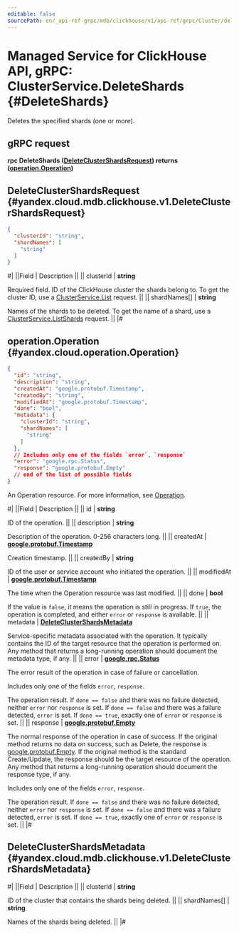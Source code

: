 ```yaml
---
editable: false
sourcePath: en/_api-ref-grpc/mdb/clickhouse/v1/api-ref/grpc/Cluster/deleteShards.md
---
```


# Managed Service for ClickHouse API, gRPC: ClusterService.DeleteShards {#DeleteShards}

Deletes the specified shards (one or more).

## gRPC request

**rpc DeleteShards ([DeleteClusterShardsRequest](#yandex.cloud.mdb.clickhouse.v1.DeleteClusterShardsRequest)) returns ([operation.Operation](#yandex.cloud.operation.Operation))**

## DeleteClusterShardsRequest {#yandex.cloud.mdb.clickhouse.v1.DeleteClusterShardsRequest}

```json
{
  "clusterId": "string",
  "shardNames": [
    "string"
  ]
}
```

#|
||Field | Description ||
|| clusterId | **string**

Required field. ID of the ClickHouse cluster the shards belong to.
To get the cluster ID, use a [ClusterService.List](/docs/managed-clickhouse/api-ref/grpc/Cluster/list#List) request. ||
|| shardNames[] | **string**

Names of the shards to be deleted.
To get the name of a shard, use a [ClusterService.ListShards](/docs/managed-clickhouse/api-ref/grpc/Cluster/listShards#ListShards) request. ||
|#

## operation.Operation {#yandex.cloud.operation.Operation}

```json
{
  "id": "string",
  "description": "string",
  "createdAt": "google.protobuf.Timestamp",
  "createdBy": "string",
  "modifiedAt": "google.protobuf.Timestamp",
  "done": "bool",
  "metadata": {
    "clusterId": "string",
    "shardNames": [
      "string"
    ]
  },
  // Includes only one of the fields `error`, `response`
  "error": "google.rpc.Status",
  "response": "google.protobuf.Empty"
  // end of the list of possible fields
}
```

An Operation resource. For more information, see [Operation](/docs/api-design-guide/concepts/operation).

#|
||Field | Description ||
|| id | **string**

ID of the operation. ||
|| description | **string**

Description of the operation. 0-256 characters long. ||
|| createdAt | **[google.protobuf.Timestamp](https://developers.google.com/protocol-buffers/docs/reference/google.protobuf#timestamp)**

Creation timestamp. ||
|| createdBy | **string**

ID of the user or service account who initiated the operation. ||
|| modifiedAt | **[google.protobuf.Timestamp](https://developers.google.com/protocol-buffers/docs/reference/google.protobuf#timestamp)**

The time when the Operation resource was last modified. ||
|| done | **bool**

If the value is `false`, it means the operation is still in progress.
If `true`, the operation is completed, and either `error` or `response` is available. ||
|| metadata | **[DeleteClusterShardsMetadata](#yandex.cloud.mdb.clickhouse.v1.DeleteClusterShardsMetadata)**

Service-specific metadata associated with the operation.
It typically contains the ID of the target resource that the operation is performed on.
Any method that returns a long-running operation should document the metadata type, if any. ||
|| error | **[google.rpc.Status](https://cloud.google.com/tasks/docs/reference/rpc/google.rpc#status)**

The error result of the operation in case of failure or cancellation.

Includes only one of the fields `error`, `response`.

The operation result.
If `done == false` and there was no failure detected, neither `error` nor `response` is set.
If `done == false` and there was a failure detected, `error` is set.
If `done == true`, exactly one of `error` or `response` is set. ||
|| response | **[google.protobuf.Empty](https://developers.google.com/protocol-buffers/docs/reference/google.protobuf#google.protobuf.Empty)**

The normal response of the operation in case of success.
If the original method returns no data on success, such as Delete,
the response is [google.protobuf.Empty](https://developers.google.com/protocol-buffers/docs/reference/google.protobuf#google.protobuf.Empty).
If the original method is the standard Create/Update,
the response should be the target resource of the operation.
Any method that returns a long-running operation should document the response type, if any.

Includes only one of the fields `error`, `response`.

The operation result.
If `done == false` and there was no failure detected, neither `error` nor `response` is set.
If `done == false` and there was a failure detected, `error` is set.
If `done == true`, exactly one of `error` or `response` is set. ||
|#

## DeleteClusterShardsMetadata {#yandex.cloud.mdb.clickhouse.v1.DeleteClusterShardsMetadata}

#|
||Field | Description ||
|| clusterId | **string**

ID of the cluster that contains the shards being deleted. ||
|| shardNames[] | **string**

Names of the shards being deleted. ||
|#